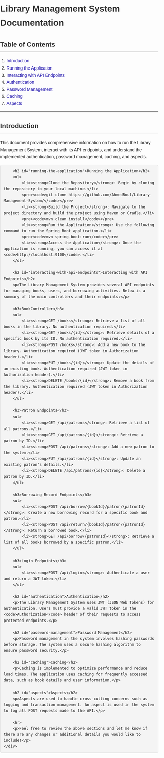 <!DOCTYPE html>
<html lang="en">
<head>
    <meta charset="UTF-8">
    <meta name="viewport" content="width=device-width, initial-scale=1.0">
    <title>Library Management System Documentation</title>
    <style>
        body {
            font-family: Arial, sans-serif;
            line-height: 1.6;
            margin: 0;
            padding: 0;
        }
        h1, h2, h3 {
            color: #333;
        }
        h2 {
            border-bottom: 2px solid #ddd;
            padding-bottom: 5px;
        }
        ol, ul {
            margin: 0;
            padding-left: 20px;
        }
        pre {
            background-color: #f4f4f4;
            border: 1px solid #ddd;
            border-radius: 5px;
            padding: 10px;
            overflow-x: auto;
        }
        code {
            background-color: #f4f4f4;
            padding: 2px 4px;
            border-radius: 4px;
        }
        a {
            color: #1a0dab;
            text-decoration: none;
        }
        a:hover {
            text-decoration: underline;
        }
    </style>
</head>
<body>
    <div class="container">
        <h1>Library Management System Documentation</h1>
        <h2>Table of Contents</h2>
        <ol>
            <li><a href="#introduction">Introduction</a></li>
            <li><a href="#running-the-application">Running the Application</a></li>
            <li><a href="#interacting-with-api-endpoints">Interacting with API Endpoints</a></li>
            <li><a href="#authentication">Authentication</a></li>
            <li><a href="#password-management">Password Management</a></li>
            <li><a href="#caching">Caching</a></li>
            <li><a href="#aspects">Aspects</a></li>
        </ol>
        <hr>
        <h2 id="introduction">Introduction</h2>
        <p>This document provides comprehensive information on how to run the Library Management System, interact with its API endpoints, and understand the implemented authentication, password management, caching, and aspects.</p>
        
        <h2 id="running-the-application">Running the Application</h2>
        <ol>
            <li><strong>Clone the Repository</strong>: Begin by cloning the repository to your local machine.</li>
            <pre><code>git clone https://github.com/AhmedRoul/Library-Management-System/</code></pre>
            <li><strong>Build the Project</strong>: Navigate to the project directory and build the project using Maven or Gradle.</li>
            <pre><code>mvn clean install</code></pre>
            <li><strong>Run the Application</strong>: Use the following command to run the Spring Boot application.</li>
            <pre><code>mvn spring-boot:run</code></pre>
            <li><strong>Access the Application</strong>: Once the application is running, you can access it at <code>http://localhost:9100</code>.</li>
        </ol>

        <h2 id="interacting-with-api-endpoints">Interacting with API Endpoints</h2>
        <p>The Library Management System provides several API endpoints for managing books, users, and borrowing activities. Below is a summary of the main controllers and their endpoints:</p>
        
        <h3>BookController</h3>
        <ul>
            <li><strong>GET /books</strong>: Retrieve a list of all books in the library. No authentication required.</li>
            <li><strong>GET /books/{id}</strong>: Retrieve details of a specific book by its ID. No authentication required.</li>
            <li><strong>POST /books</strong>: Add a new book to the library. Authentication required (JWT token in Authorization header).</li>
            <li><strong>PUT /books/{id}</strong>: Update the details of an existing book. Authentication required (JWT token in Authorization header).</li>
            <li><strong>DELETE /books/{id}</strong>: Remove a book from the library. Authentication required (JWT token in Authorization header).</li>
        </ul>

        <h3>Patron Endpoints</h3>
        <ul>
            <li><strong>GET /api/patrons</strong>: Retrieve a list of all patrons.</li>
            <li><strong>GET /api/patrons/{id}</strong>: Retrieve a patron by ID.</li>
            <li><strong>POST /api/patrons</strong>: Add a new patron to the system.</li>
            <li><strong>PUT /api/patrons/{id}</strong>: Update an existing patron's details.</li>
            <li><strong>DELETE /api/patrons/{id}</strong>: Delete a patron by ID.</li>
        </ul>

        <h3>Borrowing Record Endpoints</h3>
        <ul>
            <li><strong>POST /api/borrow/{bookId}/patron/{patronId}</strong>: Create a new borrowing record for a specific book and patron.</li>
            <li><strong>POST /api/return/{bookId}/patron/{patronId}</strong>: Return a borrowed book.</li>
            <li><strong>GET /api/borrow/{patronId}</strong>: Retrieve a list of all books borrowed by a specific patron.</li>
        </ul>

        <h3>Login Endpoints</h3>
        <ul>
            <li><strong>POST /api/login</strong>: Authenticate a user and return a JWT token.</li>
        </ul>

        <h2 id="authentication">Authentication</h2>
        <p>The Library Management System uses JWT (JSON Web Tokens) for authentication. Users must provide a valid JWT token in the <code>Authorization</code> header of their requests to access protected endpoints.</p>

        <h2 id="password-management">Password Management</h2>
        <p>Password management in the system involves hashing passwords before storage. The system uses a secure hashing algorithm to ensure password security.</p>

        <h2 id="caching">Caching</h2>
        <p>Caching is implemented to optimize performance and reduce load times. The application uses caching for frequently accessed data, such as book details and user information.</p>

        <h2 id="aspects">Aspects</h2>
        <p>Aspects are used to handle cross-cutting concerns such as logging and transaction management. An aspect is used in the system to log all POST requests made to the API.</p>

        <hr>
        <p>Feel free to review the above sections and let me know if there are any changes or additional details you would like to include!</p>
    </div>
</body>
</html>
